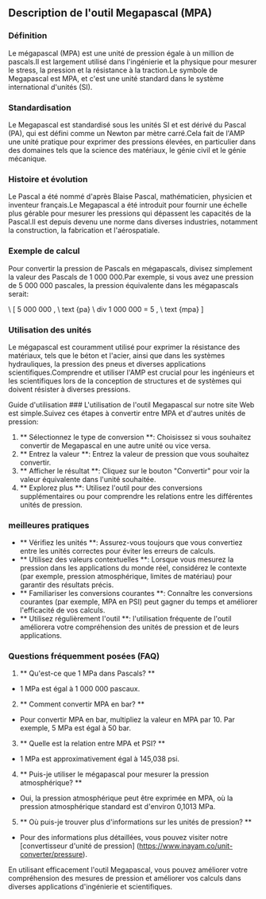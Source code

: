 ## Description de l'outil Megapascal (MPA)

### Définition
Le mégapascal (MPA) est une unité de pression égale à un million de pascals.Il est largement utilisé dans l'ingénierie et la physique pour mesurer le stress, la pression et la résistance à la traction.Le symbole de Megapascal est MPA, et c'est une unité standard dans le système international d'unités (SI).

### Standardisation
Le Megapascal est standardisé sous les unités SI et est dérivé du Pascal (PA), qui est défini comme un Newton par mètre carré.Cela fait de l'AMP une unité pratique pour exprimer des pressions élevées, en particulier dans des domaines tels que la science des matériaux, le génie civil et le génie mécanique.

### Histoire et évolution
Le Pascal a été nommé d'après Blaise Pascal, mathématicien, physicien et inventeur français.Le Megapascal a été introduit pour fournir une échelle plus gérable pour mesurer les pressions qui dépassent les capacités de la Pascal.Il est depuis devenu une norme dans diverses industries, notamment la construction, la fabrication et l'aérospatiale.

### Exemple de calcul
Pour convertir la pression de Pascals en mégapascals, divisez simplement la valeur des Pascals de 1 000 000.Par exemple, si vous avez une pression de 5 000 000 pascales, la pression équivalente dans les mégapascals serait:

\ [
5 000 000 \, \ text {pa} \ div 1 000 000 = 5 \, \ text {mpa}
\]

### Utilisation des unités
Le mégapascal est couramment utilisé pour exprimer la résistance des matériaux, tels que le béton et l'acier, ainsi que dans les systèmes hydrauliques, la pression des pneus et diverses applications scientifiques.Comprendre et utiliser l'AMP est crucial pour les ingénieurs et les scientifiques lors de la conception de structures et de systèmes qui doivent résister à diverses pressions.

Guide d'utilisation ###
L'utilisation de l'outil Megapascal sur notre site Web est simple.Suivez ces étapes à convertir entre MPA et d'autres unités de pression:

1. ** Sélectionnez le type de conversion **: Choisissez si vous souhaitez convertir de Megapascal en une autre unité ou vice versa.
2. ** Entrez la valeur **: Entrez la valeur de pression que vous souhaitez convertir.
3. ** Afficher le résultat **: Cliquez sur le bouton "Convertir" pour voir la valeur équivalente dans l'unité souhaitée.
4. ** Explorez plus **: Utilisez l'outil pour des conversions supplémentaires ou pour comprendre les relations entre les différentes unités de pression.

### meilleures pratiques
- ** Vérifiez les unités **: Assurez-vous toujours que vous convertiez entre les unités correctes pour éviter les erreurs de calculs.
- ** Utilisez des valeurs contextuelles **: Lorsque vous mesurez la pression dans les applications du monde réel, considérez le contexte (par exemple, pression atmosphérique, limites de matériau) pour garantir des résultats précis.
- ** Familiariser les conversions courantes **: Connaître les conversions courantes (par exemple, MPA en PSI) peut gagner du temps et améliorer l'efficacité de vos calculs.
- ** Utilisez régulièrement l'outil **: l'utilisation fréquente de l'outil améliorera votre compréhension des unités de pression et de leurs applications.

### Questions fréquemment posées (FAQ)

1. ** Qu'est-ce que 1 MPa dans Pascals? **
- 1 MPa est égal à 1 000 000 pascaux.

2. ** Comment convertir MPA en bar? **
- Pour convertir MPA en bar, multipliez la valeur en MPA par 10. Par exemple, 5 MPa est égal à 50 bar.

3. ** Quelle est la relation entre MPA et PSI? **
- 1 MPa est approximativement égal à 145,038 psi.

4. ** Puis-je utiliser le mégapascal pour mesurer la pression atmosphérique? **
- Oui, la pression atmosphérique peut être exprimée en MPA, où la pression atmosphérique standard est d'environ 0,1013 MPa.

5. ** Où puis-je trouver plus d'informations sur les unités de pression? **
- Pour des informations plus détaillées, vous pouvez visiter notre [convertisseur d'unité de pression] (https://www.inayam.co/unit-converter/pressure).

En utilisant efficacement l'outil Megapascal, vous pouvez améliorer votre compréhension des mesures de pression et améliorer vos calculs dans diverses applications d'ingénierie et scientifiques.